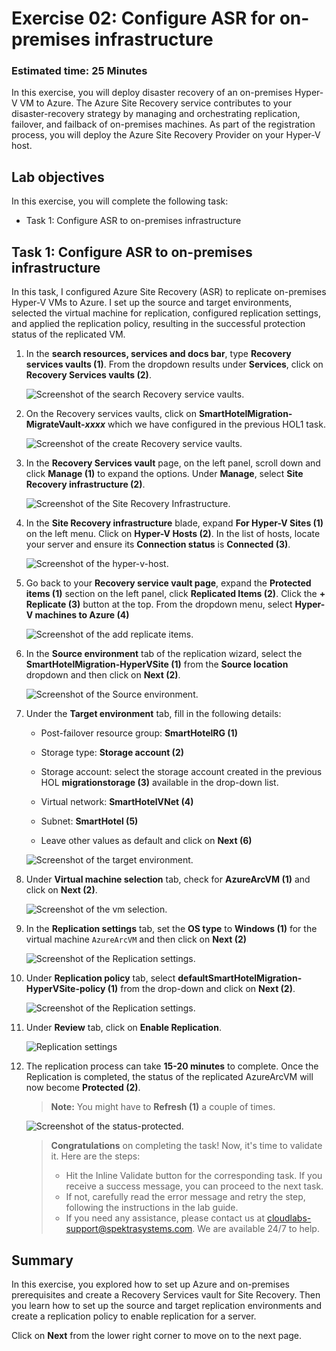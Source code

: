# Exercise 02: Configure ASR for on-premises infrastructure

### Estimated time: 25 Minutes

In this exercise, you will deploy disaster recovery of an on-premises Hyper-V VM to Azure. The Azure Site Recovery service contributes to your disaster-recovery strategy by managing and orchestrating replication, failover, and failback of on-premises machines. As part of the registration process, you will deploy the Azure Site Recovery Provider on your Hyper-V host.

## Lab objectives

In this exercise, you will complete the following task:

- Task 1: Configure ASR to on-premises infrastructure

## Task 1: Configure ASR to on-premises infrastructure

In this task, I configured Azure Site Recovery (ASR) to replicate on-premises Hyper-V VMs to Azure. I set up the source and target environments, selected the virtual machine for replication, configured replication settings, and applied the replication policy, resulting in the successful protection status of the replicated VM.

1. In the **search resources, services and docs bar**, type **Recovery services vaults (1)**. From the dropdown results under **Services**, click on **Recovery Services vaults (2)**.
   
    ![Screenshot of the search Recovery service vaults.](Images/image61.png "Recovery service vaults")
    
1. On the Recovery services vaults, click on **SmartHotelMigration<inject key="DeploymentID" enableCopy="false" />-MigrateVault-_xxxx_** which we have configured in the previous HOL1 task.  

    ![Screenshot of the create Recovery service vaults.](Images/image62.png "create Recovery service vaults")

1. In the **Recovery Services vault** page, on the left panel, scroll down and click **Manage (1)** to expand the options. Under **Manage**, select **Site Recovery infrastructure (2)**.

    ![Screenshot of the Site Recovery Infrastructure.](Images/image63.png)

1. In the **Site Recovery infrastructure** blade, expand **For Hyper-V Sites (1)** on the left menu. Click on **Hyper-V Hosts (2)**. In the list of hosts, locate your server and ensure its **Connection status** is **Connected (3)**.

    ![Screenshot of the hyper-v-host.](Images/image64.png "hyper-v-host")  

1. Go back to your **Recovery service vault page**, expand the **Protected items (1)** section on the left panel, click **Replicated Items (2)**. Click the **+ Replicate (3)** button at the top. From the dropdown menu, select **Hyper-V machines to Azure (4)**

    ![Screenshot of the add replicate items.](Images/image65.png "add replicate items") 
   
1. In the **Source environment** tab of the replication wizard, select the **SmartHotelMigration<inject key="DeploymentID" enableCopy="false" />-HyperVSite (1)** from the **Source location** dropdown and then click on **Next (2)**.
 
    ![Screenshot of the Source environment.](Images/image66.png "Source environment") 

1. Under the **Target environment** tab, fill in the following details:

   - Post-failover resource group: **SmartHotelRG (1)**
   
   - Storage type: **Storage account (2)**

   - Storage account: select the storage account created in the previous HOL **migrationstorage<inject key="DeploymentID" enableCopy="false" /> (3)** available in the drop-down list.   
   
   - Virtual network: **SmartHotelVNet (4)**

   - Subnet: **SmartHotel (5)**
   
   - Leave other values as default and click on **Next (6)**
   
    ![Screenshot of the target environment.](Images/image67.png "Source environment")    
    
1. Under **Virtual machine selection** tab, check for **AzureArcVM (1)** and click on **Next (2)**.

    ![Screenshot of the vm selection.](Images/image68.png "vm selection")

1. In the **Replication settings** tab, set the **OS type** to **Windows (1)** for the virtual machine `AzureArcVM` and then click on **Next (2)**

    ![Screenshot of the Replication settings.](Images/image69.png "Replication settings")
     
1. Under **Replication policy** tab, select **defaultSmartHotelMigration<inject key="DeploymentID" enableCopy="false" />-HyperVSite-policy (1)** from the drop-down and click on **Next (2)**.  

    ![Screenshot of the Replication settings.](Images/image610.png "Replication settings")
   
1. Under **Review** tab, click on **Enable Replication**.

    ![](Images/image611.png "Replication settings")

1. The replication process can take **15-20 minutes** to complete. Once the Replication is completed, the status of the replicated AzureArcVM will now become **Protected (2)**.

   > **Note:** You might have to **Refresh (1)** a couple of times.

    ![Screenshot of the status-protected.](Images/image612.png "status-protected")

    > **Congratulations** on completing the task! Now, it's time to validate it. Here are the steps:
    > - Hit the Inline Validate button for the corresponding task. If you receive a success message, you can proceed to the next task. 
    > - If not, carefully read the error message and retry the step, following the instructions in the lab guide.
    > - If you need any assistance, please contact us at cloudlabs-support@spektrasystems.com. We are available 24/7 to help.

   <validation step="6f4ede7d-d07d-4209-b748-c272002a4085" />
   
## Summary

In this exercise, you explored how to set up Azure and on-premises prerequisites and create a Recovery Services vault for Site Recovery. Then you learn how to set up the source and target replication environments and create a replication policy to enable replication for a server.

Click on **Next** from the lower right corner to move on to the next page.

